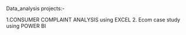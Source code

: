 Data_analysis projects:-

1.CONSUMER COMPLAINT ANALYSIS using EXCEL
2. Ecom case study using POWER BI

